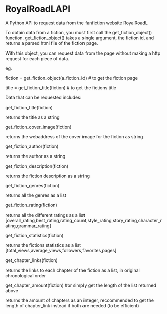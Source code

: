# RoyalRoadLAPI
A Python API to request data from the fanfiction website RoyalRoadL

To obtain data from a fiction, you must first call the get_fiction_object() function.
get_fiction_object() takes a single argument, the fiction id, and returns a parsed html file of the fiction page.

With this object, you can request data from the page without making a http request for each piece of data.

eg.

  fiction = get_fiction_object(a_fiction_id) # to get the fiction page

  title = get_fiction_title(fiction) # to get the fictions title

Data that can be requested includes:

get_fiction_title(fiction)

  returns the title as a string

get_fiction_cover_image(fiction)

  returns the webaddress of the cover image for the fiction as string

get_fiction_author(fiction)

  returns the author as a string

get_fiction_description(fiction)

  returns the fiction description as a string

get_fiction_genres(fiction)

  returns all the genres as a list

get_fiction_rating(fiction)

  returns all the different ratings as a list 
[overall_rating,best_rating,rating_count,style_rating,story_rating,character_rating,grammar_rating]

get_fiction_statistics(fiction)

  returns the fictions statistics as a list [total_views,average_views,followers,favorites,pages]

get_chapter_links(fiction)

  returns the links to each chapter of the fiction as a list, in original chronological order

get_chapter_amount(fiction) #or simply get the length of the list returned above

  returns the amount of chapters as an integer, reccommended to get the length of chapter_link instead if both are needed (to be efficient)
